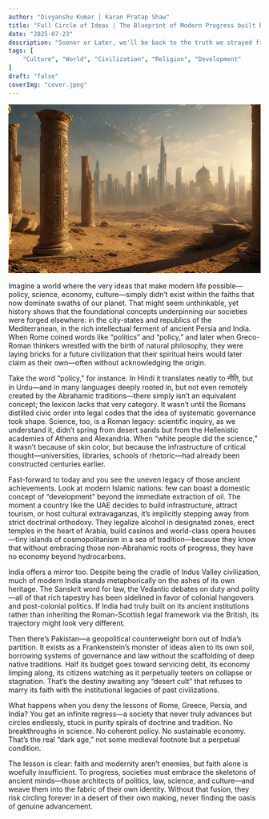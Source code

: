 ```yaml
---
author: "Divyanshu Kumar | Karan Pratap Shaw"
title: "Full Circle of Ideas | The Blueprint of Modern Progress built by Ancient Civilizations"
date: "2025-07-23"
description: "Sooner or Later, we'll be back to the truth we strayed from, staring right at us."
tags: [
    "Culture", "World", "Civilization", "Religion", "Development"
]
draft: "false"
coverImg: "cover.jpeg"
---
```


![Image](cover.jpeg)

Imagine a world where the very ideas that make modern life possible—policy, science, economy, culture—simply didn’t exist within the faiths that now dominate swaths of our planet. That might seem unthinkable, yet history shows that the foundational concepts underpinning our societies were forged elsewhere: in the city-states and republics of the Mediterranean, in the rich intellectual ferment of ancient Persia and India. When Rome coined words like “politics” and “policy,” and later when Greco-Roman thinkers wrestled with the birth of natural philosophy, they were laying bricks for a future civilization that their spiritual heirs would later claim as their own—often without acknowledging the origin.

Take the word “policy,” for instance. In Hindi it translates neatly to नीति, but in Urdu—and in many languages deeply rooted in, but not even remotely created by the Abrahamic traditions—there simply isn’t an equivalent concept; the lexicon lacks that very category. It wasn’t until the Romans distilled civic order into legal codes that the idea of systematic governance took shape. Science, too, is a Roman legacy: scientific inquiry, as we understand it, didn’t spring from desert sands but from the Hellenistic academies of Athens and Alexandria. When “white people did the science,” it wasn’t because of skin color, but because the infrastructure of critical thought—universities, libraries, schools of rhetoric—had already been constructed centuries earlier.

Fast-forward to today and you see the uneven legacy of those ancient achievements. Look at modern Islamic nations: few can boast a domestic concept of “development” beyond the immediate extraction of oil. The moment a country like the UAE decides to build infrastructure, attract tourism, or host cultural extravaganzas, it’s implicitly stepping away from strict doctrinal orthodoxy. They legalize alcohol in designated zones, erect temples in the heart of Arabia, build casinos and world-class opera houses—tiny islands of cosmopolitanism in a sea of tradition—because they know that without embracing those non-Abrahamic roots of progress, they have no economy beyond hydrocarbons.

India offers a mirror too. Despite being the cradle of Indus Valley civilization, much of modern India stands metaphorically on the ashes of its own heritage. The Sanskrit word for law, the Vedantic debates on duty and polity—all of that rich tapestry has been sidelined in favor of colonial hangovers and post-colonial politics. If India had truly built on its ancient institutions rather than inheriting the Roman-Scottish legal framework via the British, its trajectory might look very different.

Then there’s Pakistan—a geopolitical counterweight born out of India’s partition. It exists as a Frankenstein’s monster of ideas alien to its own soil, borrowing systems of governance and law without the scaffolding of deep native traditions. Half its budget goes toward servicing debt, its economy limping along, its citizens watching as it perpetually teeters on collapse or stagnation. That’s the destiny awaiting any “desert cult” that refuses to marry its faith with the institutional legacies of past civilizations.

What happens when you deny the lessons of Rome, Greece, Persia, and India? You get an infinite regress—a society that never truly advances but circles endlessly, stuck in purity spirals of doctrine and tradition. No breakthroughs in science. No coherent policy. No sustainable economy. That’s the real “dark age,” not some medieval footnote but a perpetual condition.

The lesson is clear: faith and modernity aren’t enemies, but faith alone is woefully insufficient. To progress, societies must embrace the skeletons of ancient minds—those architects of politics, law, science, and culture—and weave them into the fabric of their own identity. Without that fusion, they risk circling forever in a desert of their own making, never finding the oasis of genuine advancement.
